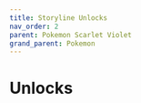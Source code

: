 ```yaml
---
title: Storyline Unlocks
nav_order: 2
parent: Pokemon Scarlet Violet
grand_parent: Pokemon
---
```

# Unlocks